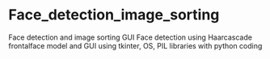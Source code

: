 # Face_detection_image_sorting
Face detection and image sorting GUI 
Face detection using Haarcascade frontalface model and GUI using tkinter, OS, PIL libraries with python coding

